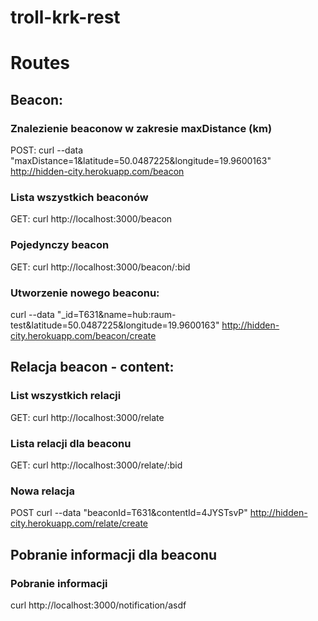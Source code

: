 # troll-krk-rest

# Routes

## Beacon:

### Znalezienie beaconow w zakresie maxDistance (km)
POST:
curl --data "maxDistance=1&latitude=50.0487225&longitude=19.9600163" http://hidden-city.herokuapp.com/beacon

### Lista wszystkich beaconów
GET:
curl http://localhost:3000/beacon

### Pojedynczy beacon
GET:
curl http://localhost:3000/beacon/:bid

### Utworzenie nowego beaconu:
curl --data "_id=T631&name=hub:raum-test&latitude=50.0487225&longitude=19.9600163" http://hidden-city.herokuapp.com/beacon/create


## Relacja beacon - content:

### List wszystkich relacji
GET:
curl http://localhost:3000/relate


### Lista relacji dla beaconu
GET:
curl http://localhost:3000/relate/:bid

### Nowa relacja
POST
curl --data "beaconId=T631&contentId=4JYSTsvP" http://hidden-city.herokuapp.com/relate/create


## Pobranie informacji dla beaconu

### Pobranie informacji

curl http://localhost:3000/notification/asdf
